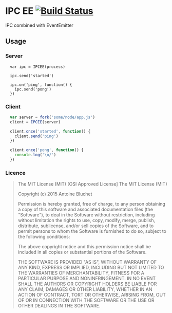 # IPC EE [![Build Status](https://travis-ci.org/soyuka/IPCEE.svg?branch=master)](https://travis-ci.org/soyuka/IPCEE)

IPC combined with EventEmitter

## Usage

### Server

```
  var ipc = IPCEE(process)

  ipc.send('started')

  ipc.on('ping', function() {
    ipc.send('pong') 
  })
```

### Client

```javascript
  var server = fork('some/node/app.js')
  client = IPCEE(server)

  client.once('started', function() {
    client.send('ping')
  })

  client.once('pong', function() {
    console.log('\o/') 
  })
```

### Licence

> The MIT License (MIT)
> [OSI Approved License]
> The MIT License (MIT)
> 
> Copyright (c) 2015 Antoine Bluchet
> 
> Permission is hereby granted, free of charge, to any person obtaining a copy
> of this software and associated documentation files (the "Software"), to deal
> in the Software without restriction, including without limitation the rights
> to use, copy, modify, merge, publish, distribute, sublicense, and/or sell
> copies of the Software, and to permit persons to whom the Software is
> furnished to do so, subject to the following conditions:
> 
> The above copyright notice and this permission notice shall be included in
> all copies or substantial portions of the Software.
> 
> THE SOFTWARE IS PROVIDED "AS IS", WITHOUT WARRANTY OF ANY KIND, EXPRESS OR
> IMPLIED, INCLUDING BUT NOT LIMITED TO THE WARRANTIES OF MERCHANTABILITY,
> FITNESS FOR A PARTICULAR PURPOSE AND NONINFRINGEMENT. IN NO EVENT SHALL THE
> AUTHORS OR COPYRIGHT HOLDERS BE LIABLE FOR ANY CLAIM, DAMAGES OR OTHER
> LIABILITY, WHETHER IN AN ACTION OF CONTRACT, TORT OR OTHERWISE, ARISING FROM,
> OUT OF OR IN CONNECTION WITH THE SOFTWARE OR THE USE OR OTHER DEALINGS IN
> THE SOFTWARE.
